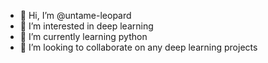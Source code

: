 - 👋 Hi, I’m @untame-leopard
- 👀 I’m interested in deep learning
- 🌱 I’m currently learning python
- 💞️ I’m looking to collaborate on any deep learning projects

<!---
untame-leopard/untame-leopard is a ✨ special ✨ repository because its `README.md` (this file) appears on your GitHub profile.
You can click the Preview link to take a look at your changes.
--->
